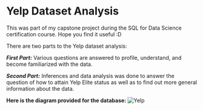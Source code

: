 # Yelp Dataset Analysis
This was part of my capstone project during the SQL for Data Science certification course. Hope you find it useful :D

There are two parts to the Yelp dataset analysis:

***First Part:***
Various questions are answered to profile, understand, and become familiarized with the data.

***Second Part:***
Inferences and data analysis was done to answer the question of how to attain Yelp Elite status as well as to find out more general information about the data.

**Here is the diagram provided for the database:**
![Yelp](https://github.com/ethanbenavides/YelpDatasetAnalysis/assets/57383185/b63c3721-d00d-4db3-8999-e041897e632b)
